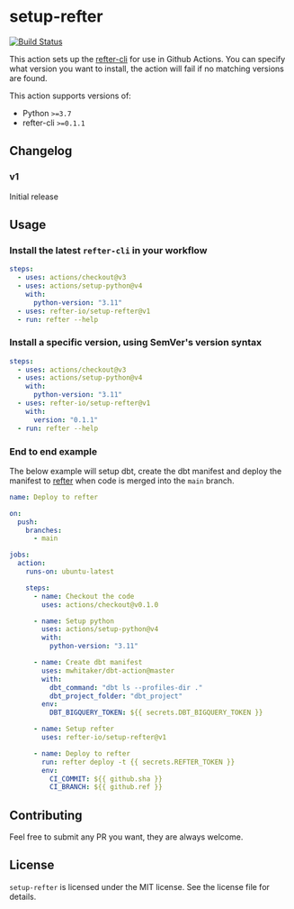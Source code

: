 # setup-refter

[![Build Status](https://github.com/refter-io/setup-refter/workflows/default/badge.svg)](https://github.com/refter-io/setup-refter/actions?query=workflow%3Adefault)

This action sets up the [refter-cli](https://refter.io) for use in Github Actions. You can specify what version you want to install, the action will fail if no matching versions are found.

This action supports versions of:

- Python `>=3.7`
- refter-cli `>=0.1.1`

## Changelog

### v1

Initial release


## Usage

### Install the latest `refter-cli` in your workflow


```yaml
steps:
  - uses: actions/checkout@v3
  - uses: actions/setup-python@v4
    with:
      python-version: "3.11"
  - uses: refter-io/setup-refter@v1
  - run: refter --help
```

### Install a specific version, using SemVer's version syntax

```yaml
steps:
  - uses: actions/checkout@v3
  - uses: actions/setup-python@v4
    with:
      python-version: "3.11"
  - uses: refter-io/setup-refter@v1
    with:
      version: "0.1.1"
  - run: refter --help
```

### End to end example

The below example will setup dbt, create the dbt manifest and deploy the manifest to [refter](https://refter.io) when code is merged into the `main` branch.

```yaml
name: Deploy to refter

on:
  push:
    branches:
      - main

jobs:
  action:
    runs-on: ubuntu-latest

    steps:
      - name: Checkout the code
        uses: actions/checkout@v0.1.0

      - name: Setup python
        uses: actions/setup-python@v4
        with:
          python-version: "3.11"

      - name: Create dbt manifest
        uses: mwhitaker/dbt-action@master
        with:
          dbt_command: "dbt ls --profiles-dir ."
          dbt_project_folder: "dbt_project"
        env:
          DBT_BIGQUERY_TOKEN: ${{ secrets.DBT_BIGQUERY_TOKEN }}

      - name: Setup refter
        uses: refter-io/setup-refter@v1

      - name: Deploy to refter
        run: refter deploy -t {{ secrets.REFTER_TOKEN }}
        env:
          CI_COMMIT: ${{ github.sha }}
          CI_BRANCH: ${{ github.ref }}
```

## Contributing

Feel free to submit any PR you want, they are always welcome.

## License

`setup-refter` is licensed under the MIT license. See the license file for details.
